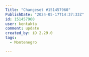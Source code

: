 ```yaml
---
Title: "Changeset #151457960"
PublishDate: "2024-05-17T14:37:33Z"
id: 151457960
user: kentakta
comment: update
created_by: iD 2.29.0
tags:
  - Montenegro

---
```

